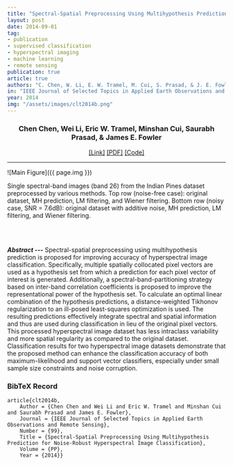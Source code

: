```yaml
---
title: "Spectral-Spatial Preprocessing Using Multihypothesis Prediction for Noise-Robust Hyperspectral Image Classification"
layout: post
date: 2014-09-01
tag: 
- publication
- supervised classification
- hyperspectral imaging
- machine learning
- remote sensing
publication: true
article: true
authors: "C. Chen, W. Li, E. W. Tramel, M. Cui, S. Prasad, & J. E. Fowler"
in: "IEEE Journal of Selected Topics in Applied Earth Observations and Remote Sensing"
year: 2014
img: "/assets/images/clt2014b.png"
---
```


<div align="center">
<h3>Chen Chen, Wei Li, Eric W. Tramel, Minshan Cui, Saurabh Prasad, & James E. Fowler</h3>
<a href="http://ieeexplore.ieee.org/xpl/login.jsp?tp=&arnumber=6705590&url=http%3A%2F%2Fieeexplore.ieee.org%2Fxpls%2Fabs_all.jsp%3Farnumber%3D6705590">[Link]</a>
<a href="/assets/doc/clt2014b.pdf">[PDF]</a>
<a href="http://www.utdallas.edu/~cxc123730/MH-Preprocessing.zip">[Code]</a>
</div>

- - -

![Main Figure]({{ page.img }})
<figcaption class="caption">
Single spectral-band images (band 26) from the Indian Pines dataset preprocessed by various methods. Top row (noise-free case): original dataset, MH prediction, LM filtering, and Wiener filtering. Bottom row (noisy case, SNR = 7.6dB): original dataset with additive noise, MH prediction, LM filtering, and Wiener filtering.
</figcaption>

<br><br>

***Abstract ---*** Spectral-spatial preprocessing using multihypothesis prediction is proposed for improving accuracy of hyperspectral image classification. Specifically, multiple spatially collocated pixel vectors are used as a hypothesis set from which a prediction for each pixel vector of interest is generated. Additionally, a spectral-band-partitioning strategy based on inter-band correlation coefficients is proposed to improve the representational power of the hypothesis set. To calculate an optimal linear combination of the hypothesis predictions, a distance-weighted Tikhonov regularization to an ill-posed least-squares optimization is used. The resulting predictions effectively integrate spectral and spatial information and thus are used during classification in lieu of the original pixel vectors. This processed hyperspectral image dataset has less intraclass variability and more spatial regularity as compared to the original dataset. Classification results for two hyperspectral image datasets demonstrate that the proposed method can enhance the classification accuracy of both maximum-likelihood and support vector classifiers, especially under small sample size constraints and noise corruption.

### BibTeX Record
```
article{clt2014b,
    Author = {Chen Chen and Wei Li and Eric W. Tramel and Minshan Cui and Saurabh Prasad and James E. Fowler},
    Journal = {IEEE Journal of Selected Topics in Applied Earth Observations and Remote Sensing},
    Number = {99},
    Title = {Spectral-Spatial Preprocessing Using Multihypothesis Prediction for Noise-Robust Hyperspectral Image Classification},
    Volume = {PP},
    Year = {2014}}
```